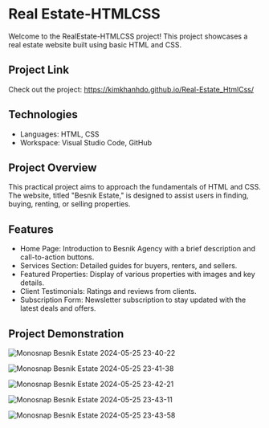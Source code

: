
# Real Estate-HTMLCSS

Welcome to the RealEstate-HTMLCSS project! This project showcases a real estate website built using basic HTML and CSS.


## Project Link
Check out the project:  https://kimkhanhdo.github.io/Real-Estate_HtmlCss/

## Technologies

- Languages: HTML, CSS
- Workspace: Visual Studio Code, GitHub

## Project Overview
This practical project aims to approach the fundamentals of HTML and CSS. The website, titled "Besnik Estate," is designed to assist users in finding, buying, renting, or selling properties.

## Features
- Home Page: Introduction to Besnik Agency with a brief description and call-to-action buttons.
- Services Section: Detailed guides for buyers, renters, and sellers.
- Featured Properties: Display of various properties with images and key details.
- Client Testimonials: Ratings and reviews from clients.
- Subscription Form: Newsletter subscription to stay updated with the latest deals and offers.






## Project Demonstration

![Monosnap Besnik Estate 2024-05-25 23-40-22](https://github.com/KimKhanhDo/RealEstate-HTMLCSS/assets/147982667/93ec5344-cbdb-4406-a39c-a21cb79790c8)

![Monosnap Besnik Estate 2024-05-25 23-41-38](https://github.com/KimKhanhDo/RealEstate-HTMLCSS/assets/147982667/a7f2702a-efc6-49fe-be36-ee4e2d48503d)

![Monosnap Besnik Estate 2024-05-25 23-42-21](https://github.com/KimKhanhDo/RealEstate-HTMLCSS/assets/147982667/cdfaf43f-622a-4c31-b84b-06f704b26869)

![Monosnap Besnik Estate 2024-05-25 23-43-11](https://github.com/KimKhanhDo/RealEstate-HTMLCSS/assets/147982667/b6dd1c43-292d-4f95-98d6-4b7629fc3a5b)

![Monosnap Besnik Estate 2024-05-25 23-43-58](https://github.com/KimKhanhDo/RealEstate-HTMLCSS/assets/147982667/3ea1a0f0-e388-4e5a-bfc9-8e5f9ce3e0e7)


